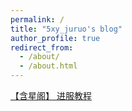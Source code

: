 ```yaml
---
permalink: /
title: "5xy_juruo's blog"
author_profile: true
redirect_from: 
  - /about/
  - /about.html
---
```


[【含星阁】 进服教程]()
